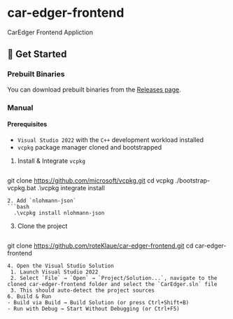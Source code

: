 # car-edger-frontend
CarEdger Frontend Appliction

## 🚀 Get Started

### Prebuilt Binaries
You can download prebuilt binaries from the [Releases page](https://github.com/roteKlaue/car-edger-frontend/releases).

### Manual
#### Prerequisites
- `Visual Studio 2022` with the `C++` development workload installed
- `vcpkg` package manager cloned and bootstrapped

1. Install & Integrate `vcpkg`
   ```bash
git clone https://github.com/microsoft/vcpkg.git
cd vcpkg
./bootstrap-vcpkg.bat
.\vcpkg integrate install
   ```
2. Add `nlohmann-json`
   ```bash
     .\vcpkg install nlohmann-json
   ```
3. Clone the project
   ```bash
git clone https://github.com/roteKlaue/car-edger-frontend.git
cd car-edger-frontend
   ```
4. Open the Visual Studio Solution
    1. Launch Visual Studio 2022
    2. Select `File` → `Open` → `Project/Solution...`, navigate to the cloned car-edger-frontend folder and select the `CarEdger.sln` file
    3. This should auto-detect the project sources
6. Build & Run
  - Build via Build → Build Solution (or press Ctrl+Shift+B)
  - Run with Debug → Start Without Debugging (or Ctrl+F5)


